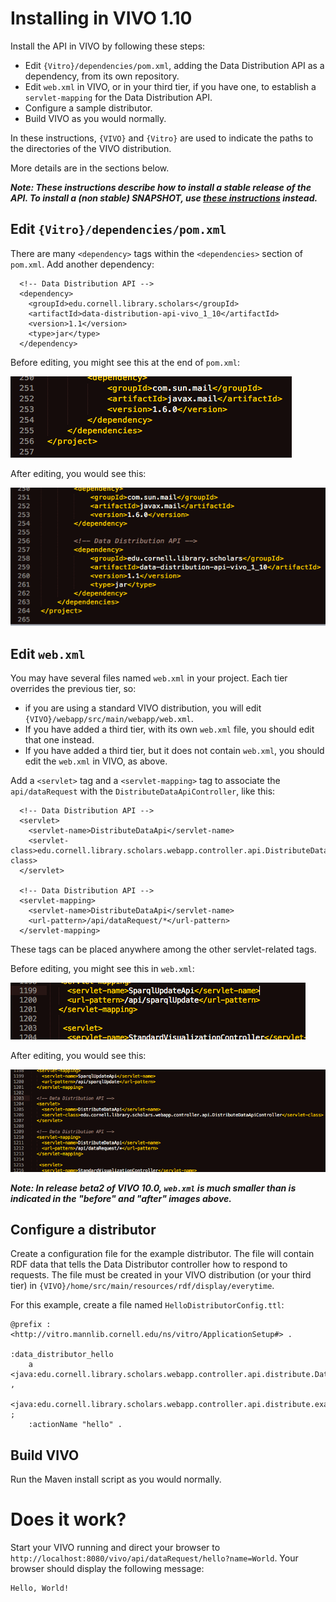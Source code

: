 # Installing in VIVO 1.10
Install the API in VIVO by following these steps:

* Edit `{Vitro}/dependencies/pom.xml`, adding the Data Distribution API as a dependency, from its own repository.
* Edit `web.xml` in VIVO, or in your third tier, if you have one, to establish a `servlet-mapping` for the Data Distribution API.
* Configure a sample distributor.
* Build VIVO as you would normally.

In these instructions, `{VIVO}` and `{Vitro}` are used to indicate the paths to the directories of the VIVO distribution. 

More details are in the sections below.

_**Note: These instructions describe how to install a stable release of the API. 
To install a (non stable) SNAPSHOT, use 
[these instructions](installing_the_latest_snapshot.html#vivo1.10) 
instead.**_

## Edit `{Vitro}/dependencies/pom.xml`

There are many `<dependency>` tags within the `<dependencies>` section of `pom.xml`. Add another dependency:

```
  <!-- Data Distribution API -->
  <dependency>
    <groupId>edu.cornell.library.scholars</groupId>
    <artifactId>data-distribution-api-vivo_1_10</artifactId>
    <version>1.1</version>
    <type>jar</type>
  </dependency>
```

Before editing, you might see this at the end of `pom.xml`:

![pom.xml before editing](images/pom_xml_vivo1.10_before.png)

After editing, you would see this:

![pom.xml after editing](images/pom_xml_vivo1.10_after_release.png)

## Edit `web.xml`

You may have several files named `web.xml` in your project. Each tier overrides the previous tier, so:

* if you are using a standard VIVO distribution, you will edit `{VIVO}/webapp/src/main/webapp/web.xml`. 
* If you have added a third tier, with its own `web.xml` file, you should edit that one instead.
* If you have added a third tier, but it does not contain `web.xml`, you should edit the `web.xml` in VIVO, as above.

Add a `<servlet>` tag and a `<servlet-mapping>` tag to associate the 
`api/dataRequest` with the `DistributeDataApiController`, like this:

```
  <!-- Data Distribution API -->
  <servlet>
    <servlet-name>DistributeDataApi</servlet-name>
    <servlet-class>edu.cornell.library.scholars.webapp.controller.api.DistributeDataApiController</servlet-class>
  </servlet>

  <!-- Data Distribution API -->
  <servlet-mapping>
    <servlet-name>DistributeDataApi</servlet-name>
    <url-pattern>/api/dataRequest/*</url-pattern>
  </servlet-mapping>
```
These tags can be placed anywhere among the other servlet-related tags.

Before editing, you might see this in `web.xml`:

![web.xml before editing](images/web_xml_before.png)

After editing, you would see this:

![web.xml after editing](images/web_xml_after.png)

_**Note: In release beta2 of VIVO 10.0, `web.xml` is much smaller than is indicated in the "before" and "after" images above.**_

## Configure a distributor
Create a configuration file for the example distributor. The file will contain RDF data that tells the Data Distributor controller how to respond to requests. The file must be created in your VIVO distribution (or your third tier) in `{VIVO}/home/src/main/resources/rdf/display/everytime`.

For this example, create a file named `HelloDistributorConfig.ttl`:

```
@prefix : <http://vitro.mannlib.cornell.edu/ns/vitro/ApplicationSetup#> .
  
:data_distributor_hello
    a   <java:edu.cornell.library.scholars.webapp.controller.api.distribute.DataDistributor> ,
        <java:edu.cornell.library.scholars.webapp.controller.api.distribute.examples.HelloDistributor> ;
    :actionName "hello" .
```

## Build VIVO
Run the Maven install script as you would normally.

# Does it work?
Start your VIVO running and direct your browser to `http://localhost:8080/vivo/api/dataRequest/hello?name=World`.
Your browser should display the following message:

```
Hello, World! 
```
